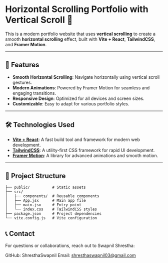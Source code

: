 # Horizontal Scrolling Portfolio with Vertical Scroll 🚀

This is a modern portfolio website that uses **vertical scrolling** to create a smooth **horizontal scrolling** effect, built with **Vite + React**, **TailwindCSS**, and **Framer Motion**.

---

## 🌟 Features

- **Smooth Horizontal Scrolling**: Navigate horizontally using vertical scroll gestures.
- **Modern Animations**: Powered by Framer Motion for seamless and engaging transitions.
- **Responsive Design**: Optimized for all devices and screen sizes.
- **Customizable**: Easy to adapt for various portfolio styles.

---

## 🛠️ Technologies Used

- **[Vite + React](https://vitejs.dev/)**: A fast build tool and framework for modern web development.
- **[TailwindCSS](https://tailwindcss.com/)**: A utility-first CSS framework for rapid UI development.
- **[Framer Motion](https://www.framer.com/motion/)**: A library for advanced animations and smooth motion.

---

## 📂 Project Structure

```plaintext
├── public/          # Static assets
├── src/
│   ├── components/  # Reusable components
│   ├── App.jsx      # Main app file
│   ├── main.jsx     # Entry point
│   └── index.css    # TailwindCSS styles
├── package.json     # Project dependencies
└── vite.config.js   # Vite configuration
```

## 📞 Contact

For questions or collaborations, reach out to Swapnil Shrestha:

GitHub: ShresthaSwapnil
Email: shresthaswapnil03@gmail.com
